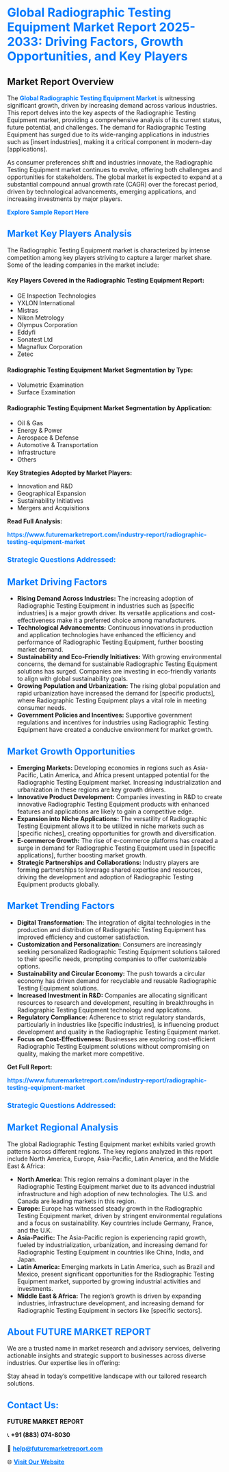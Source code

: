 <h1 style="color: #007BFF;">Global Radiographic Testing Equipment Market Report 2025-2033: Driving Factors, Growth Opportunities, and Key Players</h1>

<section id="overview">
<h2>Market Report Overview</h2>
<p>The <a href="https://www.futuremarketreport.com/industry-report/radiographic-testing-equipment-market" style="color: #007BFF; text-decoration: none;"><strong>Global Radiographic Testing Equipment Market</strong></a> is witnessing significant growth, driven by increasing demand across various industries. This report delves into the key aspects of the Radiographic Testing Equipment market, providing a comprehensive analysis of its current status, future potential, and challenges. The demand for Radiographic Testing Equipment has surged due to its wide-ranging applications in industries such as [insert industries], making it a critical component in modern-day [applications].</p>
<p>As consumer preferences shift and industries innovate, the Radiographic Testing Equipment market continues to evolve, offering both challenges and opportunities for stakeholders. The global market is expected to expand at a substantial compound annual growth rate (CAGR) over the forecast period, driven by technological advancements, emerging applications, and increasing investments by major players.</p>
</section>

<section id="overview">
<p><a href="https://www.futuremarketreport.com/request-sample/reportId=84175" style="color: #007BFF; text-decoration: none;"><strong>Explore Sample Report Here</strong></a></p>
</section>

<section id="key-players">
<h2 style="color: #007BFF;">Market Key Players Analysis</h2>
<p>The Radiographic Testing Equipment market is characterized by intense competition among key players striving to capture a larger market share. Some of the leading companies in the market include:</p>
<h4>Key Players Covered in the Radiographic Testing Equipment Report:</h4>
<ul><li>GE Inspection Technologies</li><li>YXLON International</li><li>Mistras</li><li>Nikon Metrology</li><li>Olympus Corporation</li><li>Eddyfi</li><li>Sonatest Ltd</li><li>Magnaflux Corporation</li><li>Zetec</li></ul>
<h4>Radiographic Testing Equipment Market Segmentation by Type:</h4>
<ul><li>Volumetric Examination</li><li>Surface Examination</li></ul>

<h4>Radiographic Testing Equipment Market Segmentation by Application:</h4>
<ul><li>Oil &amp; Gas</li><li>Energy &amp; Power</li><li>Aerospace &amp; Defense</li><li>Automotive &amp; Transportation</li><li>Infrastructure</li><li>Others</li></ul>
<p><strong>Key Strategies Adopted by Market Players:</strong></p>
<ul>
<li>Innovation and R&D</li>
<li>Geographical Expansion</li>
<li>Sustainability Initiatives</li>
<li>Mergers and Acquisitions</li>
</ul>
</section>

<section>
<p><strong>Read Full Analysis: </strong></p><a href="https://www.futuremarketreport.com/industry-report/radiographic-testing-equipment-market" style="color: #007BFF; text-decoration: none;"><strong>https://www.futuremarketreport.com/industry-report/radiographic-testing-equipment-market</strong></a>
<h3 style="color: #007BFF;">Strategic Questions Addressed:</h3>
</section>

<section id="driving-factors">
<h2 style="color: #007BFF;">Market Driving Factors</h2>
<ul>
<li><strong>Rising Demand Across Industries:</strong> The increasing adoption of Radiographic Testing Equipment in industries such as [specific industries] is a major growth driver. Its versatile applications and cost-effectiveness make it a preferred choice among manufacturers.</li>
<li><strong>Technological Advancements:</strong> Continuous innovations in production and application technologies have enhanced the efficiency and performance of Radiographic Testing Equipment, further boosting market demand.</li>
<li><strong>Sustainability and Eco-Friendly Initiatives:</strong> With growing environmental concerns, the demand for sustainable Radiographic Testing Equipment solutions has surged. Companies are investing in eco-friendly variants to align with global sustainability goals.</li>
<li><strong>Growing Population and Urbanization:</strong> The rising global population and rapid urbanization have increased the demand for [specific products], where Radiographic Testing Equipment plays a vital role in meeting consumer needs.</li>
<li><strong>Government Policies and Incentives:</strong> Supportive government regulations and incentives for industries using Radiographic Testing Equipment have created a conducive environment for market growth.</li>
</ul>
</section>

<section id="growth-opportunities">
<h2 style="color: #007BFF;">Market Growth Opportunities</h2>
<ul>
<li><strong>Emerging Markets:</strong> Developing economies in regions such as Asia-Pacific, Latin America, and Africa present untapped potential for the Radiographic Testing Equipment market. Increasing industrialization and urbanization in these regions are key growth drivers.</li>
<li><strong>Innovative Product Development:</strong> Companies investing in R&D to create innovative Radiographic Testing Equipment products with enhanced features and applications are likely to gain a competitive edge.</li>
<li><strong>Expansion into Niche Applications:</strong> The versatility of Radiographic Testing Equipment allows it to be utilized in niche markets such as [specific niches], creating opportunities for growth and diversification.</li>
<li><strong>E-commerce Growth:</strong> The rise of e-commerce platforms has created a surge in demand for Radiographic Testing Equipment used in [specific applications], further boosting market growth.</li>
<li><strong>Strategic Partnerships and Collaborations:</strong> Industry players are forming partnerships to leverage shared expertise and resources, driving the development and adoption of Radiographic Testing Equipment products globally.</li>
</ul>
</section>

<section id="trending-factors">
<h2 style="color: #007BFF;">Market Trending Factors</h2>
<ul>
<li><strong>Digital Transformation:</strong> The integration of digital technologies in the production and distribution of Radiographic Testing Equipment has improved efficiency and customer satisfaction.</li>
<li><strong>Customization and Personalization:</strong> Consumers are increasingly seeking personalized Radiographic Testing Equipment solutions tailored to their specific needs, prompting companies to offer customizable options.</li>
<li><strong>Sustainability and Circular Economy:</strong> The push towards a circular economy has driven demand for recyclable and reusable Radiographic Testing Equipment solutions.</li>
<li><strong>Increased Investment in R&D:</strong> Companies are allocating significant resources to research and development, resulting in breakthroughs in Radiographic Testing Equipment technology and applications.</li>
<li><strong>Regulatory Compliance:</strong> Adherence to strict regulatory standards, particularly in industries like [specific industries], is influencing product development and quality in the Radiographic Testing Equipment market.</li>
<li><strong>Focus on Cost-Effectiveness:</strong> Businesses are exploring cost-efficient Radiographic Testing Equipment solutions without compromising on quality, making the market more competitive.</li>
</ul>
</section>

<section>
<p><strong>Get Full Report: </strong></p><a href="https://www.futuremarketreport.com/industry-report/radiographic-testing-equipment-market" style="color: #007BFF; text-decoration: none;"><strong>https://www.futuremarketreport.com/industry-report/radiographic-testing-equipment-market</strong></a>
<h3 style="color: #007BFF;">Strategic Questions Addressed:</h3>
</section>


<section id="regional-analysis">
<h2 style="color: #007BFF;">Market Regional Analysis</h2>
<p>The global Radiographic Testing Equipment market exhibits varied growth patterns across different regions. The key regions analyzed in this report include North America, Europe, Asia-Pacific, Latin America, and the Middle East & Africa:</p>
<ul>
<li><strong>North America:</strong> This region remains a dominant player in the Radiographic Testing Equipment market due to its advanced industrial infrastructure and high adoption of new technologies. The U.S. and Canada are leading markets in this region.</li>
<li><strong>Europe:</strong> Europe has witnessed steady growth in the Radiographic Testing Equipment market, driven by stringent environmental regulations and a focus on sustainability. Key countries include Germany, France, and the U.K.</li>
<li><strong>Asia-Pacific:</strong> The Asia-Pacific region is experiencing rapid growth, fueled by industrialization, urbanization, and increasing demand for Radiographic Testing Equipment in countries like China, India, and Japan.</li>
<li><strong>Latin America:</strong> Emerging markets in Latin America, such as Brazil and Mexico, present significant opportunities for the Radiographic Testing Equipment market, supported by growing industrial activities and investments.</li>
<li><strong>Middle East & Africa:</strong> The region’s growth is driven by expanding industries, infrastructure development, and increasing demand for Radiographic Testing Equipment in sectors like [specific sectors].</li>
</ul>
</section>

<footer>
<h2 style="color: #007BFF;">About FUTURE MARKET REPORT</h2>
<p>We are a trusted name in market research and advisory services, delivering actionable insights and strategic support to businesses across diverse industries. Our expertise lies in offering:</p>

<p>Stay ahead in today’s competitive landscape with our tailored research solutions.</p>

<h2 style="color: #007BFF;">Contact Us:</h2>
<p><strong>FUTURE MARKET REPORT</strong></p>
<p>📞 <strong>+91 (883) 074-8030</strong></p>
<p>📧 <strong><a href="mailto:help@futuremarketreport.com" style="color: #007BFF;">help@futuremarketreport.com</a></strong></p>
<p>🌐 <strong><a href="https://www.futuremarketreport.com/" style="color: #007BFF;">Visit Our Website</a></strong></p>
</footer>